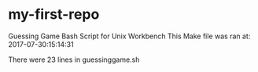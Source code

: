 # my-first-repo
Guessing Game Bash Script for Unix Workbench
This Make file was ran at: 2017-07-30:15:14:31

There were 23 lines in guessinggame.sh
